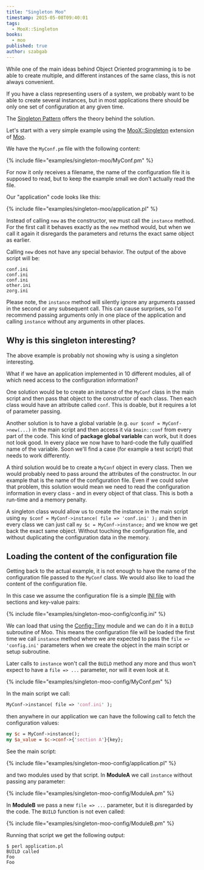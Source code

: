 ```yaml
---
title: "Singleton Moo"
timestamp: 2015-05-08T09:40:01
tags:
  - MooX::Singleton
books:
  - moo
published: true
author: szabgab
---
```



While one of the main ideas behind Object Oriented programming is to be able to
create multiple, and different instances of the same class, this is not always convenient.

If you have a class representing users of a system, we probably want to be able
to create several instances, but in most applications there should be only one
set of configuration at any given time.

The [Singleton Pattern](http://en.wikipedia.org/wiki/Singleton_pattern)
offers the theory behind the solution.


Let's start with a very simple example using the
[MooX::Singleton](https://metacpan.org/pod/MooX::Singleton)
extension of [Moo](https://metacpan.org/pod/Moo).

We have the `MyConf.pm` file with the following content:

{% include file="examples/singleton-moo/MyConf.pm" %}

For now it only receives a filename, the name of the configuration file it is supposed
to read, but to keep the example small we don't actually read the file. 

Our "application" code looks like this:

{% include file="examples/singleton-moo/application.pl" %}

Instead of calling `new` as the constructor, we must call the
`instance` method. For the first call it behaves exactly 
as the `new` method would, but when we call it again it
disregards the parameters and returns the exact same object as earlier.

Calling `new` does not have any special behavior. The output of
the above script will be:

```
conf.ini
conf.ini
conf.ini
other.ini
zorg.ini
```

Please note, the `instance` method will silently ignore any
arguments passed in the second or any subsequent call.
This can cause surprises, so I'd recommend passing arguments only
in one place of the application and calling `instance` without
any arguments in other places.

## Why is this singleton interesting?

The above example is probably not showing why is using a singleton interesting.

What if we have an application implemented in 10 different modules, all of which need
access to the configuration information?

One solution would be to create an instance of the `MyConf` class in the main script
and then pass that object to the constructor of each class. Then each class would have
an attribute called `conf`. This is doable, but it requires a lot of parameter passing.

Another solution is to have a global variable (e.g. `our $conf = MyConf->new(...)` in the
main script and then access it via `$main::conf` from every part of the code. This kind of
**package global variable** can work, but it does not look good. In every place we now have
to hard-code the fully qualified name of the variable. Soon we'll find a case (for example a test script)
that needs to work differently.

A third solution would be to create a `MyConf` object in every class. Then we would probably need to
pass around the attributes of the constructor. In our example that is the name of the configuration file.
Even if we could solve that problem, this solution would mean we need to read the configuration information
in every class - and in every object of that class. This is both a run-time and a memory penalty.

A singleton class would allow us to create the instance in the main script using
`my $conf = MyConf->instance( file => 'conf.ini' );` and then in every class we can just call
`my $c = MyConf->instance;` and we know we get back the exact same object. Without touching
the configuration file, and without duplicating the configuration data in the memory.

## Loading the content of the configuration file

Getting back to the actual example, it is not enough to have the name of the configuration file
passed to the `MyConf` class. We would also like to load the content of the configuration file.

In this case we assume the configuration file is a simple
[INI file](http://en.wikipedia.org/wiki/INI_file) with sections and key-value pairs:

{% include file="examples/singleton-moo-config/config.ini" %}

We can load that using the [Config::Tiny](https://metacpan.org/pod/Config::Tiny) module
and we can do it in a `BUILD` subroutine of Moo. This means the configuration file will be loaded
the first time we call `instance` method where we are expected to pass the `file => 'config.ini'`
parameters when we create the object in the main script or setup subroutine.

Later calls to `instance` won't call the `BUILD` method any more and thus won't expect to have
a `file => ...` parameter, nor will it even look at it.

{% include file="examples/singleton-moo-config/MyConf.pm" %}

In the main script we call:

```perl
MyConf->instance( file => 'conf.ini' );
```

then anywhere in our application we can have the following call to
fetch the configuration values:

```perl
my $c = MyConf->instance();
my $a_value = $c->conf->{'section A'}{key};
```

See the main script:

{% include file="examples/singleton-moo-config/application.pl" %}

and two modules used by that script. In **ModuleA** we call
`instance` without passing any parameter:

{% include file="examples/singleton-moo-config/ModuleA.pm" %}

In **ModuleB** we pass a new `file => ...` parameter,
but it is disregarded by the code. The `BUILD` function is not
even called:

{% include file="examples/singleton-moo-config/ModuleB.pm" %}

Running that script we get the following output:

```
$ perl application.pl
BUILD called
Foo
Foo
```

